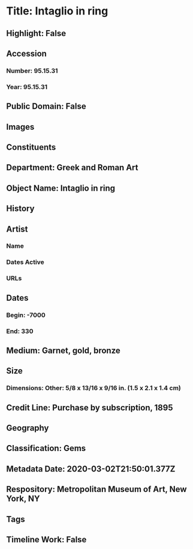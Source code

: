 # Title: Intaglio in ring
## Highlight: False
## Accession
### Number: 95.15.31
### Year: 95.15.31
## Public Domain: False
## Images
## Constituents
## Department: Greek and Roman Art
## Object Name: Intaglio in ring
## History
## Artist
### Name
### Dates Active
### URLs
## Dates
### Begin: -7000
### End: 330
## Medium: Garnet, gold, bronze
## Size
### Dimensions: Other: 5/8 x 13/16 x 9/16 in. (1.5 x 2.1 x 1.4 cm)
## Credit Line: Purchase by subscription, 1895
## Geography
## Classification: Gems
## Metadata Date: 2020-03-02T21:50:01.377Z
## Respository: Metropolitan Museum of Art, New York, NY
## Tags
## Timeline Work: False